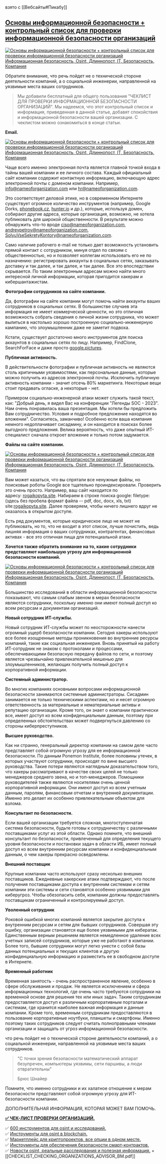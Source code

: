 взято с [[Вебсайты#Пикабу]]

## [Основы информационной безопасности + контрольный список для проверки информационной безопасности организаций](https://pikabu.ru/story/osnovyi_informatsionnoy_bezopasnosti__kontrolnyiy_spisok_dlya_proverki_informatsionnoy_bezopasnosti_organizatsiy_10681633)⁠⁠

[![Основы информационной безопасности + контрольный список для проверки информационной безопасности организаций Информационная безопасность, Osint, Длиннопост, IT, Безопасность, Компания](https://cs14.pikabu.ru/post_img/2023/09/26/1/1695683394382626460.jpg)](https://pikabu.ru/story/osnovyi_informatsionnoy_bezopasnosti__kontrolnyiy_spisok_dlya_proverki_informatsionnoy_bezopasnosti_organizatsiy_10681633)

Обратите внимание, что речь пойдет не о технической стороне деятельности компаний, а о социальной инженерии, направленной на уязвимые места ваших сотрудников.

> Мы добавили бесплатный для общего пользования "ЧЕКЛИСТ ДЛЯ ПРОВЕРКИ ИНФОРМАЦИОННОЙ БЕЗОПАСНОСТИ ОРГАНИЗАЦИЙ". Мы надеемся, что этот контрольный список и информация, приведенная в данной статье, добавят спокойствия и информационной безопасности вашей организации. С чеклистом можно ознакомиться в конце статьи.

**Email.**

[![Основы информационной безопасности + контрольный список для проверки информационной безопасности организаций Информационная безопасность, Osint, Длиннопост, IT, Безопасность, Компания](https://cs14.pikabu.ru/post_img/2023/09/26/1/1695683395355082758.jpg)](https://pikabu.ru/story/osnovyi_informatsionnoy_bezopasnosti__kontrolnyiy_spisok_dlya_proverki_informatsionnoy_bezopasnosti_organizatsiy_10681633)

Чаще всего именно электронная почта является главной точкой входа в тайны вашей компании и ее личного состава. Каждый официальный сайт компании содержит контактную информацию, включающую адрес электронной почты с доменом компании. Например, info@nameoforganization.com или hr@nameoforganization.com.

Это соответствует деловой этике, но в современном Интернете существует огромное количество инструментов (например, Google Dorks, [phonebook.cz](http://phonebook.cz/), [hunter.io](http://hunter.io/) и др.), которые, используя домен, собирают другие адреса, которые организация, возможно, не хотела публиковать для широкой общественности. В результате можно обнаружить что-то вроде ciso@nameoforganization.com, andreypetrov@nameoforganization.com, SolyuVseSekretyKontory@nameoforganization.com.

Само наличие рабочего e-mail не только дает возможность установить прямой контакт с сотрудником, минуя отдел по связям с общественностью, но и позволяет коллегам использовать его не по назначению: регистрировать аккаунты в социальных сетях, заказывать доставку и так далее, и так далее, и так далее. Все это впоследствии скрывается. По таким электронным адресам можно найти много интересной личной информации, которая пригодится хакерам и кибершантажистам.

**Фотографии сотрудников на сайте компании.**

Да, фотографии на сайте компании могут помочь найти аккаунты ваших сотрудников в социальных сетях. В большинстве случаев эта информация не имеет коммерческой ценности, но это отличная возможность собрать сведения о личной жизни сотрудника, что может вылиться в настолько хорошо построенную социально-инженерную кампанию, что злоумышленник даже не заметит подвоха.

Кстати, существует достаточно много инструментов для поиска аккаунтов в социальных сетях по лицу. Например, FindClone, SearchForFace и даже просто [google.pictures](http://google.pictures/).

**Публичная активность.**

В действительности фотографии и публичная активность не являются столь критичными уязвимостями, как персональные данные, которые можно получить из адресов электронной почты. Исключить публичную активность компании - значит отсечь 80% маркетинга. Некоторые вещи стоит предавать огласке, а некоторые - нет.

Примером социально-инженерной атаки может служить такой текст, как: "Добрый день, я видел Вас на конференции "Легенды SOC - 2023". Нам очень понравилась ваша презентация. Мы хотели бы предложить Вам сотрудничество. Условия и подробное предложение находятся во вложении". Согласитесь, заманчиво! Особенно если ваша компания немного недоплачивает сисадмину, и он находится в поисках более выгодного предложения. Велика вероятность, что даже опытный ИТ-специалист сначала откроет вложение и только потом задумается.

**Файлы на сайте компании.**

[![Основы информационной безопасности + контрольный список для проверки информационной безопасности организаций Информационная безопасность, Osint, Длиннопост, IT, Безопасность, Компания](https://cs14.pikabu.ru/post_img/2023/09/26/1/169568339634011014.jpg)](https://pikabu.ru/story/osnovyi_informatsionnoy_bezopasnosti__kontrolnyiy_spisok_dlya_proverki_informatsionnoy_bezopasnosti_organizatsiy_10681633)

Вам может казаться, что вы спрятали все ненужные файлы, но поисковые роботы Google все тщательно проиндексировали. Проверить это очень просто. Например, ваш сайт находится по адресу: [rogaikopyta.site](http://rogaikopyta.site/). Набираем в строке поиска google: filetype: (здесь без пробела формат файла -- pdf, doc, docx, xls, txt) site:[rogaikopyta.site](http://rogaikopyta.site/). Далее проверяем, чтобы ничего лишнего вдруг не оказалось в открытом доступе.

Есть ряд документов, которые юридическое лицо не может не публиковать, но то, что не входит в этот список, лучше почистить, ведь лишняя информация о ваших сотрудниках, контрагентах, финансовых активах - все это отличная пища для потенциальной атаки.

**Хочется также обратить внимание на то, какие сотрудники представляют наибольшую угрозу для информационной безопасности компаний.**

[![Основы информационной безопасности + контрольный список для проверки информационной безопасности организаций Информационная безопасность, Osint, Длиннопост, IT, Безопасность, Компания](https://cs14.pikabu.ru/post_img/2023/09/26/1/1695683395381835303.jpg)](https://pikabu.ru/story/osnovyi_informatsionnoy_bezopasnosti__kontrolnyiy_spisok_dlya_proverki_informatsionnoy_bezopasnosti_organizatsiy_10681633)

Большинство исследований в области информационной безопасности показывают, что самым слабым звеном в мерах безопасности являются сотрудники, поскольку именно они имеют полный доступ ко всем ресурсам и документам организаций.

**Новый сотрудник ИТ-службы.**

Новый сотрудник ИТ-службы может по неосторожности нанести огромный ущерб безопасности компании. Сегодня хакеры используют все более изощренные методы проникновения во внутренние ресурсы компаний, такие как социальная инженерия. Вновь принятый на работу ИТ-сотрудник не знаком с протоколами и процессами, обеспечивающими безопасную передачу файлов по сети, и поэтому является чрезвычайно привлекательной мишенью для злоумышленников, желающих получить полный доступ к корпоративной информации.

**Системный администратор.**

Во многих компаниях основными вопросами информационной безопасности занимаются системные администраторы. Сисадмин занимается не только техническими аспектами, но и несет огромную ответственность за материальные и нематериальные активы и репутацию организации. Кроме того, он знает о компании практически все, имеет доступ ко всем конфиденциальным данным, поэтому при определенных обстоятельствах может подвергнуться давлению со стороны киберпреступников.

**Высшее руководство.**

Как ни странно, генеральный директор компании на самом деле часто представляет собой огромную угрозу для ее информационной безопасности. По данным Ponemon Institute, более половины утечек, в которых участвуют сотрудники, происходят по вине высшего руководства. Такие потери являются наглядным доказательством того, что хакеры рассматривают в качестве своих целей не только менеджеров среднего звена, но и топ-менеджеров. Помощники руководителей также являются носителями очень ценной корпоративной информации. Они имеют доступ ко всем учетным данным, паролям, финансовым отчетам и внутренней документации. Именно это делает их особенно привлекательным объектом для взлома.

**Консультант по безопасности.**

Если вашей организации требуется сложная, многоступенчатая система безопасности, будьте готовы к сотрудничеству с различными поставщиками услуг из этой области. Однако помните, что внешний консультант по безопасности, привлеченный для определения текущего уровня безопасности и постановки задач в области ИБ, имеет полный доступ ко всем внутренним ресурсам компании и конфиденциальным данным, о чем хакеры прекрасно осведомлены.

**Внешний поставщик**

Крупные компании часто используют сразу несколько внешних поставщиков. Ежедневные хакерские атаки подтверждают, что после получения поставщиками доступа к внутренним системам и сетям компании эти системы и сети становятся особенно уязвимыми для киберугроз. Чтобы обезопасить себя, компании должны предоставлять поставщикам ограниченный и контролируемый доступ.

**Уволенный сотрудник**

Роковой ошибкой многих компаний является закрытие доступа к внутренним ресурсам и сетям для бывших сотрудников. Совершая эту ошибку, организации становятся еще более уязвимыми для кибератак. Единственным верным решением является немедленное удаление всех учетных записей сотрудников, которые уже не работают в компании. Более того, бывшие сотрудники могут легко унести с собой базы данных потенциальных и текущих клиентов и другую конфиденциальную информацию и разместить ее в свободном доступе в Интернете.

**Временный работник**

Временная занятость - очень распространенное явление, особенно в сфере обслуживания и продаж. Не является исключением и сфера информационных технологий, где очень часто требуются сотрудники на временной основе для решения тех или иных задач. Таким сотрудникам предоставляется доступ к различным корпоративным порталам и системам, где хранится наиболее важная информация и данные компании. Кроме того, временным сотрудникам предоставляются в пользование корпоративные ноутбуки, планшеты и смартфоны. Именно поэтому таких сотрудников следует считать полноправными членами организации и защищать от угроз информационной безопасности.

что речь пойдет не о технической стороне деятельности компаний, а о социальной инженерии, направленной на уязвимые места ваших сотрудников.

> "С точки зрения безопасности математический аппарат безупречен, компьютеры уязвимы, сети паршивы, а люди отвратительны"
> 
> Брюс Шнайер

Помните, что именно сотрудники и их халатное отношение к мерам безопасности представляют собой огромную угрозу для ИТ-безопасности компании.

ДОПОЛНИТЕЛЬНАЯ ИНФОРМАЦИЯ, КОТОРАЯ МОЖЕТ ВАМ ПОМОЧЬ.

[**✅ ЧЕК-ЛИСТ ПРОВЕРКИ ОРГАНИЗАЦИЙ.**](https://www.advisor-bm.com/osint-advisorbm/checklist-information-security-checklist-verification-of-organizations)

✅ [600 инструментов для osint и исследований.](https://www.advisor-bm.com/osint-tools)  
✅ [Инструменты для osint в blockchain.](https://www.advisor-bm.com/osint-blockchain2023)  
✅ [Маркетплейс для криптопроектов, все опции в одном месте.](https://www.advisor-bm.com/advisorbm-marketplace-cryptocurrency-promotion-store-crypto-marketing)  
✅ [Инструменты для обеспечения безопасности смарт-контрактов.](https://www.advisor-bm.com/smart-contract-security)  
✅ [Новости osint, реальные расследования и полезная информация.](https://www.advisor-bm.com/advisorbm-news)
+
[[CHECKLIST_CHECKING_ORGANIZATIONS_ADVISOR_BM.pdf]]
